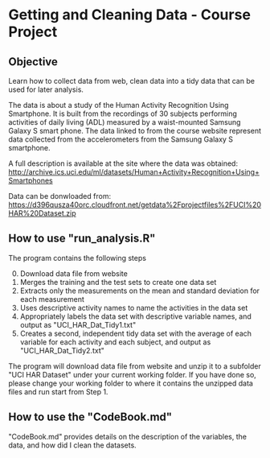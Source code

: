 

Getting and Cleaning Data - Course Project
===========================================

Objective
-------------
Learn how to collect data from web, clean data into a tidy data that can be used for later analysis. 

The data is about a study of the Human Activity Recognition Using Smartphone. It is built from the recordings of 30 subjects performing activities of daily living (ADL) measured by a waist-mounted Samsung Galaxy S smart phone. The data linked to from the course website represent data collected from the accelerometers from the Samsung Galaxy S smartphone. 

A full description is available at the site where the data was obtained:
http://archive.ics.uci.edu/ml/datasets/Human+Activity+Recognition+Using+Smartphones

Data can be donwloaded from:                                             
https://d396qusza40orc.cloudfront.net/getdata%2Fprojectfiles%2FUCI%20HAR%20Dataset.zip 



How to use "run_analysis.R"
--------------------------------

The program contains the following steps

0. Download data file from website
1. Merges the training and the test sets to create one data set 
2. Extracts only the measurements on the mean and standard deviation for each measurement
3. Uses descriptive activity names to name the activities in the data set
4. Appropriately labels the data set with descriptive variable names, and output as "UCI_HAR_Dat_Tidy1.txt"
5. Creates a second, independent tidy data set with the average of each variable for each activity and each subject, and output as "UCI_HAR_Dat_Tidy2.txt"

The program will download data file from website and unzip it to a subfolder "UCI HAR Dataset" under your current working     folder. If you have done so, please change your working folder to where it contains the unzipped data files and run start from Step 1.


How to use the "CodeBook.md"
------------------------------

"CodeBook.md" provides details on the description of the variables, the data, and how did I clean the datasets.
